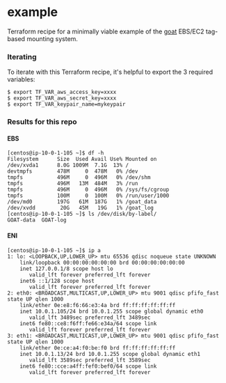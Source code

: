 # example

Terraform recipe for a minimally viable example of the [goat](https://github.com/sevagh/goat) EBS/EC2 tag-based mounting system.

### Iterating

To iterate with this Terraform recipe, it's helpful to export the 3 required variables:

```
$ export TF_VAR_aws_access_key=xxxx
$ export TF_VAR_aws_secret_key=xxxx
$ export TF_VAR_keypair_name=mykeypair
```

### Results for this repo

#### EBS

```
[centos@ip-10-0-1-105 ~]$ df -h
Filesystem      Size  Used Avail Use% Mounted on
/dev/xvda1      8.0G 1009M  7.1G  13% /
devtmpfs        478M     0  478M   0% /dev
tmpfs           496M     0  496M   0% /dev/shm
tmpfs           496M   13M  484M   3% /run
tmpfs           496M     0  496M   0% /sys/fs/cgroup
tmpfs           100M     0  100M   0% /run/user/1000
/dev/md0        197G   61M  187G   1% /goat_data
/dev/xvdd        20G   45M   19G   1% /goat_log
[centos@ip-10-0-1-105 ~]$ ls /dev/disk/by-label/
GOAT-data  GOAT-log
```

#### ENI

```
[centos@ip-10-0-1-105 ~]$ ip a
1: lo: <LOOPBACK,UP,LOWER_UP> mtu 65536 qdisc noqueue state UNKNOWN
    link/loopback 00:00:00:00:00:00 brd 00:00:00:00:00:00
    inet 127.0.0.1/8 scope host lo
       valid_lft forever preferred_lft forever
    inet6 ::1/128 scope host
       valid_lft forever preferred_lft forever
2: eth0: <BROADCAST,MULTICAST,UP,LOWER_UP> mtu 9001 qdisc pfifo_fast state UP qlen 1000
    link/ether 0e:e8:f6:66:e3:4a brd ff:ff:ff:ff:ff:ff
    inet 10.0.1.105/24 brd 10.0.1.255 scope global dynamic eth0
       valid_lft 3489sec preferred_lft 3489sec
    inet6 fe80::ce8:f6ff:fe66:e34a/64 scope link
       valid_lft forever preferred_lft forever
3: eth1: <BROADCAST,MULTICAST,UP,LOWER_UP> mtu 9001 qdisc pfifo_fast state UP qlen 1000
    link/ether 0e:ce:a4:f0:be:f0 brd ff:ff:ff:ff:ff:ff
    inet 10.0.1.13/24 brd 10.0.1.255 scope global dynamic eth1
       valid_lft 3589sec preferred_lft 3589sec
    inet6 fe80::cce:a4ff:fef0:bef0/64 scope link
       valid_lft forever preferred_lft forever
```
